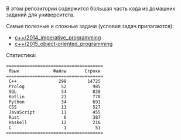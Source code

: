 В этом репозитории содержится большая часть кода из домашних заданий для университета.

Самые полезные и сложные задачи (условия задач прилагаются):
* [c++/2014_imperative_programming](c++/2014_imperative_programming)
* [c++/2015_object-oriented_programming](c++/2015_object-oriented_programming)

Статистика:
```
=====================================
 Язык             Файлы       Строки 
=====================================
 C++                298        14725 
 Prolog              52          985 
 SQL                 34          838 
 Kotlin              21          778 
 Python              34          691 
 CSS                 11          527 
 JavaScript          11          455 
 Rust                 6          387 
 Haskell             12          216 
 C                    1           51 
=====================================
```
